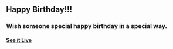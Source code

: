## Happy Birthday!!!

### Wish someone special happy birthday in a special way.

#### [See it Live](https://kattymmc.github.io/feliz-cumple/)

